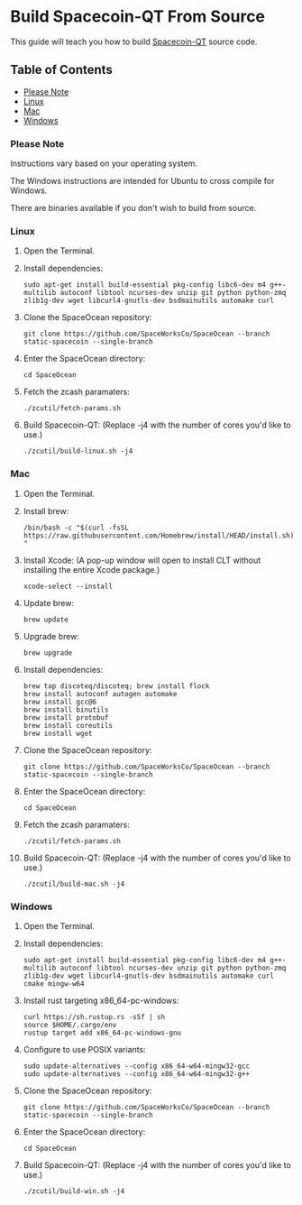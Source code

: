 # Build Spacecoin-QT From Source

This guide will teach you how to build [Spacecoin-QT](https://github.com/spaceworksco/spaceocean) source code.

## Table of Contents

  - [Please Note](#Please-Note)
  - [Linux](#Linux)
  - [Mac](#Mac)
  - [Windows](#Windows)

### Please Note

Instructions vary based on your operating system.

The Windows instructions are intended for Ubuntu to cross compile for Windows.

There are binaries available if you don't wish to build from source.

### Linux

1. Open the Terminal.

2. Install dependencies:

    `sudo apt-get install build-essential pkg-config libc6-dev m4 g++-multilib autoconf libtool ncurses-dev unzip git python python-zmq zlib1g-dev wget libcurl4-gnutls-dev bsdmainutils automake curl`

3. Clone the SpaceOcean repository:

    `git clone https://github.com/SpaceWorksCo/SpaceOcean --branch static-spacecoin --single-branch`

4. Enter the SpaceOcean directory:

    `cd SpaceOcean`

5. Fetch the zcash paramaters:

    `./zcutil/fetch-params.sh`

6. Build Spacecoin-QT: (Replace -j4 with the number of cores you'd like to use.)

    `./zcutil/build-linux.sh -j4`

### Mac

1. Open the Terminal.

2. Install brew:

    `/bin/bash -c "$(curl -fsSL https://raw.githubusercontent.com/Homebrew/install/HEAD/install.sh)"`

3. Install Xcode: (A pop-up window will open to install CLT without installing the entire Xcode package.)

    `xcode-select --install`

4. Update brew:

    `brew update`

5. Upgrade brew:

    `brew upgrade`

6. Install dependencies:

    ```
    brew tap discoteq/discoteq; brew install flock
    brew install autoconf autogen automake
    brew install gcc@6
    brew install binutils
    brew install protobuf
    brew install coreutils
    brew install wget
    ```

7. Clone the SpaceOcean repository:

    `git clone https://github.com/SpaceWorksCo/SpaceOcean --branch static-spacecoin --single-branch`

8. Enter the SpaceOcean directory:

    `cd SpaceOcean`

9. Fetch the zcash paramaters:

    `./zcutil/fetch-params.sh`

10. Build Spacecoin-QT: (Replace -j4 with the number of cores you'd like to use.)

    `./zcutil/build-mac.sh -j4`


### Windows

1. Open the Terminal.

2. Install dependencies:

    `sudo apt-get install build-essential pkg-config libc6-dev m4 g++-multilib autoconf libtool ncurses-dev unzip git python python-zmq zlib1g-dev wget libcurl4-gnutls-dev bsdmainutils automake curl cmake mingw-w64`

3. Install rust targeting x86_64-pc-windows:

    ```
    curl https://sh.rustup.rs -sSf | sh
    source $HOME/.cargo/env
    rustup target add x86_64-pc-windows-gnu
    ```

4. Configure to use POSIX variants:

    ```
    sudo update-alternatives --config x86_64-w64-mingw32-gcc
    sudo update-alternatives --config x86_64-w64-mingw32-g++
    ```

5. Clone the SpaceOcean repository:

    `git clone https://github.com/SpaceWorksCo/SpaceOcean --branch static-spacecoin --single-branch`

6. Enter the SpaceOcean directory:

    `cd SpaceOcean`

7. Build Spacecoin-QT: (Replace -j4 with the number of cores you'd like to use.)

    `./zcutil/build-win.sh -j4`

